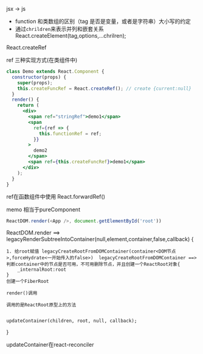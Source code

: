 jsx -> js

- function 和类数组的区别（tag 是否是变量，或者是字符串）大小写的约定
- 通过`chrildren`来表示并列和嵌套关系
  React.createElement(tag,options,...chrilren);

React.createRef

ref 三种实现方式(在类组件中)

```jsx
class Demo extends React.Component {
  constructor(props) {
    super(props);
    this.createFuncRef = React.createRef(); // create {current:null}
  }
  render() {
    return (
      <div>
        <span ref="stringRef">demo1</span>
        <span
          ref={ref => {
            this.functionRef = ref;
          }}
        >
          demo2
        </span>
        <span ref={this.createFuncRef}>demo1</span>
      </div>
    );
  }
}
```


ref在函数组件中使用 React.forwardRef()

memo  相当于pureComponent



```js
ReactDOM.render(<App />, document.getElementById('root'))
```

ReactDOM.render 
==> legacyRenderSubtreeIntoContainer(null,element,container,false,callback) {

    1. 给root赋值 legacyCreateRootFromDOMContainer(container<DOM节点>,forceHydrate<一开始传入的false>)  legacyCreateRootFromDOMContainer ==> 判断container中的节点是否可用，不可用删除节点，并且创建一个ReactRoot对象{
        _internalRoot:root
    }
    创建一个FiberRoot

    render()调用  

    调用的是ReactRoot原型上的方法


    updateContainer(children, root, null, callback);
}


updateContainer在react-reconciler